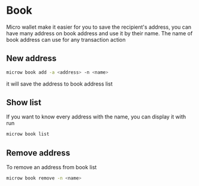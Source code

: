 # Book
Micro wallet make it easier for you to save the recipient's address, you can have many address on book address and use it by their name. The name of book address can use for any transaction action

## New address
```sh
microw book add -a <address> -n <name>
```
it will save the address to book address list

## Show list
If you want to know every address with the name, you can display it with run
```sh
microw book list
```

## Remove address
To remove an address from book list
```sh
microw book remove -n <name>
```